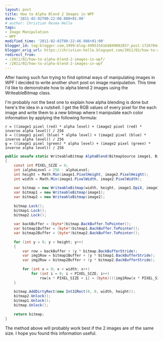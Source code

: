 ```yaml
---
layout: post
title: How to Alpha Blend 2 Images in WPF
date: '2011-02-02T00:22:00.000+01:00'
# author: Christian Resma Helle
tags:
- Image Manipulation
- WPF
modified_time: '2011-02-02T00:22:46.986+01:00'
blogger_id: tag:blogger.com,1999:blog-4995334164049002857.post-1726784415064280006
blogger_orig_url: https://christian-helle.blogspot.com/2011/02/how-to-alpha-blend-2-images-in-wpf.html
redirect_from:
- /2011/02/how-to-alpha-blend-2-images-in-wpf/
- /2011/02/how-to-alpha-blend-2-images-in-wpf
---
```


After having such fun trying to find optimal ways of manipulating images in WPF I decided to write another short post on image manipulation. This time I'd like to demonstrate how to alpha blend 2 images using the WriteableBitmap class.

I'm probably not the best one to explain how alpha blending is done but here's the idea in a nutshell. I get the RGB values of every pixel for the each image and write them to a new bitmap where I manipulate each color information by applying the following formula:

```
r = ((image1 pixel (red) * alpha level) + (image2 pixel (red) * inverse alpha level)) / 256
b = ((image1 pixel (blue) * alpha level) + (image2 pixel (blue) * inverse alpha level)) / 256
g = ((image1 pixel (green) * alpha level) + (image2 pixel (green) * inverse alpha level)) / 256
```

```csharp
public unsafe static WriteableBitmap AlphaBlend(BitmapSource image1, BitmapSource image2, int alphaLevel)
{
    const int PIXEL_SIZE = 4;
    int ialphaLevel = 256 - alphaLevel;
    int height = Math.Min(image1.PixelHeight, image2.PixelHeight);
    int width = Math.Min(image1.PixelWidth, image2.PixelWidth);
 
    var bitmap = new WriteableBitmap(width, height, image1.DpiX, image1.DpiY, PixelFormats.Bgr32, null);
    var bitmap1 = new WriteableBitmap(image1);
    var bitmap2 = new WriteableBitmap(image2);
 
    bitmap.Lock();
    bitmap1.Lock();
    bitmap2.Lock();
 
    var backBuffer = (byte*)bitmap.BackBuffer.ToPointer();
    var bitmap1Buffer = (byte*)bitmap1.BackBuffer.ToPointer();
    var bitmap2Buffer = (byte*)bitmap2.BackBuffer.ToPointer();
 
    for (int y = 0; y < height; y++)
    {
        var row = backBuffer + (y * bitmap.BackBufferStride);
        var img1Row = bitmap1Buffer + (y * bitmap1.BackBufferStride);
        var img2Row = bitmap2Buffer + (y * bitmap2.BackBufferStride);
 
        for (int x = 0; x < width; x++)
            for (int i = 0; i < PIXEL_SIZE; i++)
                row[x * PIXEL_SIZE + i] = (byte)(((img1Row[x * PIXEL_SIZE + i] * alphaLevel) + (img2Row[x * PIXEL_SIZE + i] * ialphaLevel)) >> 8);
    }
 
    bitmap.AddDirtyRect(new Int32Rect(0, 0, width, height));
    bitmap2.Unlock();
    bitmap1.Unlock();
    bitmap.Unlock();
 
    return bitmap;
}
```

The method above will probably work best if the 2 images are of the same size. I hope you found this information useful.